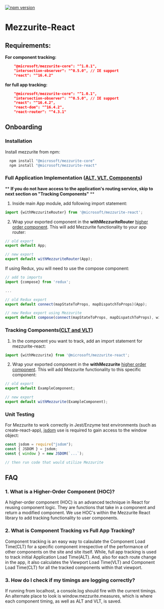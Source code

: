 [![npm version](https://badge.fury.io/js/%40microsoft%2Fmezzurite-react.svg)](https://badge.fury.io/js/%40microsoft%2Fmezzurite-react)

# Mezzurite-React

## Requirements:


**For component tracking:** 
```json
    "@microsoft/mezzurite-core": "^1.0.1",
    "intersection-observer": "^0.5.0", // IE support
    "react": "^16.4.2"
```
**for full app tracking:**
```json
    "@microsoft/mezzurite-core": "^1.0.1",
    "intersection-observer": "^0.5.0", // IE support
    "react": "^16.4.2",
    "react-dom": "^16.4.2",
    "react-router": "^4.3.1"
```

## Onboarding


### Installation
Install mezzurite from npm:
```javascript
  npm install "@microsoft/mezzurite-core"
  npm install "@microsoft/mezzurite-react"
```

### Full Application Implementation ([ALT, VLT, Components](#faq))
** **If you do not have access to the application's routing service, skip to next section on "Tracking Components"** **
1. Inside main App module, add following import statement:
```javascript
import {withMezzuriteRouter} from '@microsoft/mezzurite-react';
```
2. Wrap your exported component in the **withMezzuriteRouter** [higher order component](#faq). This will add Mezzurite functionality to your app router:
```javascript
// old export
export default App;

// new export
export default withMezzuriteRouter(App);
```
If using Redux, you will need to use the compose component:
```javascript
// add to imports
import {compose} from 'redux';

...

// old Redux export
export default connect(mapStateToProps, mapDispatchToProps)(App);

// new Redux export using Mezzurite
export default compose(connect(mapStateToProps, mapDispatchToProps), withMezzuriteRouter)(App);
```

### Tracking Components([CLT and VLT](#faq))
1. In the component you want to track, add an import statement for mezzurite-react:
```javascript
import {withMezzurite} from '@microsoft/mezzurite-react';
```
2. Wrap your exported component in the **withMezzurite** [higher order component](#faq). This will add Mezzurite functionality to this specific component:
```javascript
// old export
export default ExampleComponent;

// new export
export default withMezzurite(ExampleComponent);
```

### Unit Testing
For Mezzurite to work correctly in Jest/Enzyme test environments (such as create-react-app), [jsdom](https://github.com/jsdom/jsdom) use is required to gain access to the window object:
```javascript
const jsdom = require("jsdom");
const { JSDOM } = jsdom;
const { window } = new JSDOM(`...`);

// then run code that would utilize Mezzurite
```
## FAQ
### 1. What is a Higher-Order Component (HOC)?
A higher-order component (HOC) is an advanced technique in React for reusing component logic. They are functions that take in a component and return a modified component. We use HOC's within the Mezzurite React library to add tracking functionality to user components.

### 2. What is Component Tracking vs Full App Tracking?
Component tracking is an easy way to calaulate the Component Load Time(CLT) for a specific component irrespective of the performance of other components on the site and site itself. 
While, full app tracking is used to track initial Application Load Time(ALT). And, also for each route change in the app, it also calculates the Viewport Load Time(VLT) and Component Load Time(CLT) for all the tracked components within that viewport.

### 3. How do I check if my timings are logging correctly?
If running from localhost, a console.log should fire with the current timings. An alternate place to look is window.mezzurite.measures, which is where each component timing, as well as ALT and VLT, is saved.